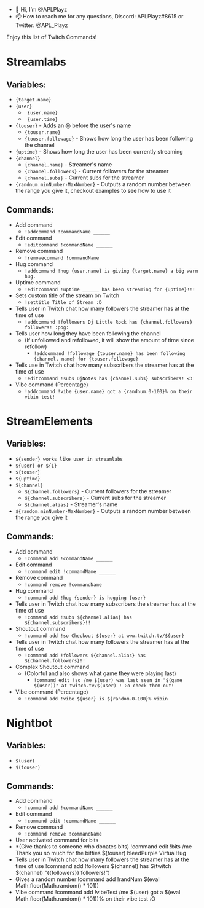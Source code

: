 - 👋 Hi, I’m @APLPlayz
- 📫 How to reach me for any questions, Discord: APLPlayz#8615 or Twitter: @APL_Playz

Enjoy this list of Twitch Commands!

# Streamlabs
## Variables:
* ``` {target.name} ```
* ```{user} ```
  * ```  {user.name} ```
  * ```  {user.time} ```
* ```{touser}``` - Adds an @ before the user's name
  * ```{touser.name}```
  * ```{touser.followage}``` - Shows how long the user has been following the channel
* ```{uptime}``` - Shows how long the user has been currently streaming
* ```{channel}```
  * ```{channel.name}``` - Streamer's name
  * ```{channel.followers}``` - Current followers for the streamer
  * ```{channel.subs}``` - Current subs for the streamer
* ```{randnum.minNumber-MaxNumber}``` - Outputs a random number between the range you give it, checkout examples to see how to use it

## Commands:
* Add command
  * ```!addcommand !commandName ______```
* Edit command
  * ```!editcommand !commandName ______```
* Remove command
  * ```!removecommand !commandName```
* Hug command
  * ```!addcommand !hug {user.name} is giving {target.name} a big warm hug.```
* Uptime command
  * ```!editcommand !uptime ______ has been streaming for {uptime}!!!```
* Sets custom title of the stream on Twitch
  * ```!settitle Title of Stream :D```
* Tells user in Twitch chat how many followers the streamer has at the time of use
  * ```!addcommand !followers Dj Little Rock has {channel.followers} followers! :pog:```
* Tells user how long they have been following the channel
  * (If unfollowed and refollowed, it will show the amount of time since refollow)
    * ```!addcommand !followage {touser.name} has been following {channel. name} for {touser.followage}```
* Tells use in Twitch chat how many subscribers the streamer has at the time of use
  * ```!editcommand !subs DjNotes has {channel.subs} subscribers! <3```
* Vibe command (Percentage)
  * ```!addcommand !vibe {user.name} got a {randnum.0-100}% on their vibin test!```


# StreamElements
## Variables:
* ```${sender} works like user in streamlabs```
* ```${user} or ${1}```
* ```${touser}```
* ```${uptime}```
* ```${channel}```
  * ```${channel.followers}``` - Current followers for the streamer
  * ```${channel.subscribers}``` - Current subs for the streamer
  * ```${channel.alias}``` - Streamer's name
* ```${random.minNumber-MaxNumber}``` - Outputs a random number between the range you give it

## Commands:
* Add command
  * ```!command add !commandName ______```
* Edit command
  * ```!command edit !commandName ______```
* Remove command
  * ```!command remove !commandName```
* Hug command
  * ```!command add !hug {sender} is hugging {user}```
* Tells user in Twitch chat how many subscribers the streamer has at the time of use
  * ```!command add !subs ${channel.alias} has ${channel.subscribers}!!```
* Shoutout command
  * ```!command add !so Checkout ${user} at www.twitch.tv/${user}```
* Tells user in Twitch chat how many followers the streamer has at the time of use
  * ```!command add !followers ${channel.alias} has ${channel.followers}!!```
* Complex Shoutout command
  * (Colorful and also shows what game they were playing last)
    * ```!command edit !so /me $(user) was last seen in "$(game $(user))" at twitch.tv/$(user) ! Go check them out!```
* Vibe command (Percentage)
  * ```!command add !vibe ${user} is ${random.0-100}% vibin```


# Nightbot
## Variables:
* ```$(user)```
* ```$(touser)```

## Commands:
* Add command
  * ```!command add !commandName ______```
* Edit command
  * ```!command edit !commandName ______```
* Remove command
  * ```!command remove !commandName```
* User activated command for bits
* *(Give thanks to someone who donates bits)
!command edit !bits /me Thank you so much for the bitties $(touser) bleedPurple VirtualHug
* Tells user in Twitch chat how many followers the streamer has at the time of use
!command add !followers $(channel) has $(twitch $(channel) "{{followers}} followers!")
* Gives a random number
!command add !randNum $(eval Math.floor(Math.random() * 101))
* Vibe command
!command add !vibeTest /me $(user) got a $(eval Math.floor(Math.random() * 101))% on their vibe test :O
